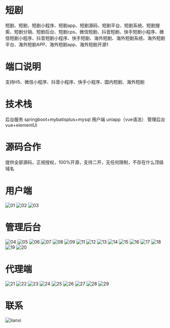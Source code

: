 # 短剧

短剧、短剧、短剧小程序、短剧app、短剧源码、短剧平台、短剧系统、短剧搜索、短剧分销、短剧后台、短剧cps、微信短剧、抖音短剧、快手短剧小程序、微信短剧小程序、抖音短剧小程序、快手短剧、海外短剧、海外短剧系统、海外短剧平台、海外短剧APP、海外短剧app、海外短剧开源1

# 端口说明

支持H5、微信小程序、抖音小程序、快手小程序、国内短剧、海外短剧

# 技术栈

后台服务 springboot+mybatisplus+mysql
用户端 uniapp（vue语法）
管理后台 vue+elementUi

# 源码合作

提供全部源码，正规授权，100%开源，支持二开，无任何限制，不存在什么顶级域名

# 用户端
  ![01](https://github.com/user-attachments/assets/18353a76-c537-4eaf-a3e4-46bcc1c88f8e)
  ![02](https://github.com/user-attachments/assets/033cc3ef-1abf-4785-a545-3374d85fcd2a)
  ![03](https://github.com/user-attachments/assets/9917d6b9-8668-4f0a-9b26-6d97c61249bd)




# 管理后台

![04](https://github.com/user-attachments/assets/455b1c71-2eb0-4441-9772-a671f8e80f53)
![05](https://github.com/user-attachments/assets/634c0bd5-85ed-4fdf-b51b-66be841f6493)
![06](https://github.com/user-attachments/assets/0376953c-595e-4f90-a496-0c3b2586dfc4)
![07](https://github.com/user-attachments/assets/e393fb99-842b-47b1-b9dd-b951f1a27dfe)
![08](https://github.com/user-attachments/assets/a2aec7c0-cadd-4097-9fec-35806721876d)
![09](https://github.com/user-attachments/assets/20759e7a-e52f-4fe4-9b6a-8d8303e20a2f)
![11](https://github.com/user-attachments/assets/51db6bf5-ffa8-4bf6-845c-a197c623a126)
![12](https://github.com/user-attachments/assets/fdfa267b-b938-4bd4-a1a0-c3c69706341c)
![13](https://github.com/user-attachments/assets/5447a3d1-a48c-4a7d-be13-b079e4c8c8a7)
![14](https://github.com/user-attachments/assets/226d922b-4d3a-4c3a-90f6-7d8e87369919)
![15](https://github.com/user-attachments/assets/0b93ae59-c191-4a34-99b9-ff91312bab23)
![16](https://github.com/user-attachments/assets/23058ce1-425b-44ec-bef5-9cc646055f63)
![17](https://github.com/user-attachments/assets/49bb24a1-d7fc-4ab5-b629-9db3278d397c)
![18](https://github.com/user-attachments/assets/627cd1fc-6cba-47bf-a88b-79d0d569789d)
![19](https://github.com/user-attachments/assets/8508a315-c61f-4771-8933-94b115b6a235)
![20](https://github.com/user-attachments/assets/ddd80fd5-d528-44f9-a4e4-94a71c5f2a50)



# 代理端

![21](https://github.com/user-attachments/assets/cef99763-4aa5-4773-ab52-40018afc8c30)
![22](https://github.com/user-attachments/assets/fe7c41b1-6de2-4734-b3c7-191b42b376d2)
![23](https://github.com/user-attachments/assets/d9c29d7b-c9d4-44c1-996d-e7abea6bbdf6)
![24](https://github.com/user-attachments/assets/bffa23a6-982a-4192-ac30-6f2a804f47bd)
![25](https://github.com/user-attachments/assets/1f651898-07a2-46eb-93c1-a3c6bee29b61)
![26](https://github.com/user-attachments/assets/2f66f21a-9e5b-444e-9c10-3af63c0c6a8c)
![27](https://github.com/user-attachments/assets/552ff96b-7a46-4bd8-852e-7aeacc3c7dbb)
![28](https://github.com/user-attachments/assets/7f096f06-a3aa-4dba-99dd-5b7bbaa430db)
![29](https://github.com/user-attachments/assets/02168774-f455-4d39-b7c4-b79e38b89a6d)

# 联系

![lianxi](https://github.com/user-attachments/assets/ffddf879-7c54-41ad-9f78-bd85c9d0f0a3)


